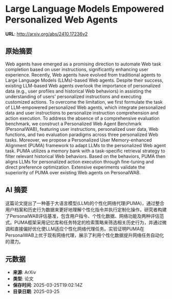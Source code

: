# Large Language Models Empowered Personalized Web Agents

**URL**: http://arxiv.org/abs/2410.17236v2

## 原始摘要

Web agents have emerged as a promising direction to automate Web task
completion based on user instructions, significantly enhancing user experience.
Recently, Web agents have evolved from traditional agents to Large Language
Models (LLMs)-based Web agents. Despite their success, existing LLM-based Web
agents overlook the importance of personalized data (e.g., user profiles and
historical Web behaviors) in assisting the understanding of users' personalized
instructions and executing customized actions. To overcome the limitation, we
first formulate the task of LLM-empowered personalized Web agents, which
integrate personalized data and user instructions to personalize instruction
comprehension and action execution. To address the absence of a comprehensive
evaluation benchmark, we construct a Personalized Web Agent Benchmark
(PersonalWAB), featuring user instructions, personalized user data, Web
functions, and two evaluation paradigms across three personalized Web tasks.
Moreover, we propose a Personalized User Memory-enhanced Alignment (PUMA)
framework to adapt LLMs to the personalized Web agent task. PUMA utilizes a
memory bank with a task-specific retrieval strategy to filter relevant
historical Web behaviors. Based on the behaviors, PUMA then aligns LLMs for
personalized action execution through fine-tuning and direct preference
optimization. Extensive experiments validate the superiority of PUMA over
existing Web agents on PersonalWAB.


## AI 摘要

这篇论文提出了一种基于大语言模型(LLM)的个性化网络代理(PUMA)，通过整合用户档案和历史行为数据来更好地理解个性化指令并执行定制化操作。研究者构建了PersonalWAB评估基准，包含用户指令、个性化数据、网络功能及两种评估范式。PUMA框架采用记忆库和任务特定的检索策略来筛选相关历史行为，并通过微调和直接偏好优化使LLM适应个性化网络代理任务。实验证明PUMA在PersonalWAB上优于现有网络代理，展示了利用个性化数据提升网络任务自动化的潜力。

## 元数据

- **来源**: ArXiv
- **类型**: 论文
- **保存时间**: 2025-03-25T19:02:14Z
- **目录日期**: 2025-03-25
